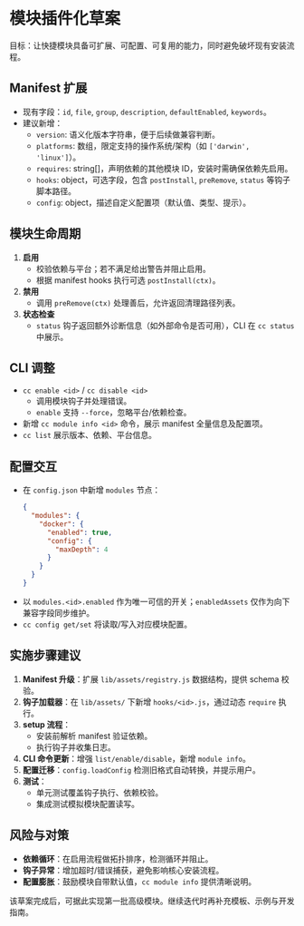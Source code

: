 # 模块插件化草案

目标：让快捷模块具备可扩展、可配置、可复用的能力，同时避免破坏现有安装流程。

## Manifest 扩展
- 现有字段：`id`, `file`, `group`, `description`, `defaultEnabled`, `keywords`。
- 建议新增：
  - `version`: 语义化版本字符串，便于后续做兼容判断。
  - `platforms`: 数组，限定支持的操作系统/架构（如 `['darwin', 'linux']`）。
  - `requires`: string[]，声明依赖的其他模块 ID，安装时需确保依赖先启用。
  - `hooks`: object，可选字段，包含 `postInstall`, `preRemove`, `status` 等钩子脚本路径。
  - `config`: object，描述自定义配置项（默认值、类型、提示）。

## 模块生命周期
1. **启用**
   - 校验依赖与平台；若不满足给出警告并阻止启用。
   - 根据 manifest hooks 执行可选 `postInstall(ctx)`。
2. **禁用**
   - 调用 `preRemove(ctx)` 处理善后，允许返回清理路径列表。
3. **状态检查**
   - `status` 钩子返回额外诊断信息（如外部命令是否可用），CLI 在 `cc status` 中展示。

## CLI 调整
- `cc enable <id>` / `cc disable <id>`
  - 调用模块钩子并处理错误。
  - `enable` 支持 `--force`，忽略平台/依赖检查。
- 新增 `cc module info <id>` 命令，展示 manifest 全量信息及配置项。
- `cc list` 展示版本、依赖、平台信息。

## 配置交互
- 在 `config.json` 中新增 `modules` 节点：
  ```json
  {
    "modules": {
      "docker": {
        "enabled": true,
        "config": {
          "maxDepth": 4
        }
      }
    }
  }
  ```
- 以 `modules.<id>.enabled` 作为唯一可信的开关；`enabledAssets` 仅作为向下兼容字段同步维护。
- `cc config get/set` 将读取/写入对应模块配置。

## 实施步骤建议
1. **Manifest 升级**：扩展 `lib/assets/registry.js` 数据结构，提供 schema 校验。
2. **钩子加载器**：在 `lib/assets/` 下新增 `hooks/<id>.js`，通过动态 `require` 执行。
3. **setup 流程**：
   - 安装前解析 manifest 验证依赖。
   - 执行钩子并收集日志。
4. **CLI 命令更新**：增强 `list/enable/disable`，新增 `module info`。
5. **配置迁移**：`config.loadConfig` 检测旧格式自动转换，并提示用户。
6. **测试**：
   - 单元测试覆盖钩子执行、依赖校验。
   - 集成测试模拟模块配置读写。

## 风险与对策
- **依赖循环**：在启用流程做拓扑排序，检测循环并阻止。
- **钩子异常**：增加超时/错误捕获，避免影响核心安装流程。
- **配置膨胀**：鼓励模块自带默认值，`cc module info` 提供清晰说明。

该草案完成后，可据此实现第一批高级模块。继续迭代时再补充模板、示例与开发指南。
